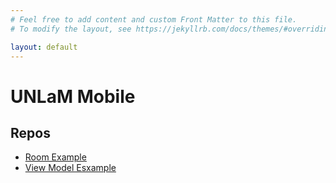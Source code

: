 ```yaml
---
# Feel free to add content and custom Front Matter to this file.
# To modify the layout, see https://jekyllrb.com/docs/themes/#overriding-theme-defaults

layout: default
---
```


# UNLaM Mobile

## Repos

- [Room Example](https://github.com/Max-UNLaM/plain-room-example)
- [View Model Esxample](https://github.com/Max-UNLaM/viewmodel-example)
